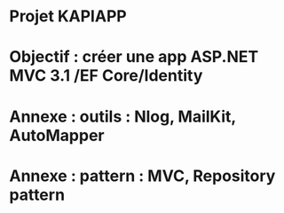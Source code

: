 # Projet KAPIAPP
# Objectif : créer une app ASP.NET MVC 3.1 /EF Core/Identity
# Annexe :  outils : Nlog, MailKit, AutoMapper
# Annexe : pattern : MVC, Repository pattern
